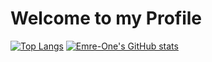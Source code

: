 # Welcome to my Profile

[![Top Langs](https://github-readme-stats.vercel.app/api/top-langs/?username=emre-one&layout=compact)](https://github.com/emre-one)
[![Emre-One's GitHub stats](https://github-readme-stats.vercel.app/api?username=emre-one)](https://github.com/emre-one)
